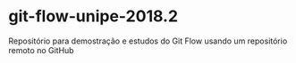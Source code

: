 # git-flow-unipe-2018.2
Repositório para demostração e estudos do Git Flow usando um repositório remoto no GitHub
